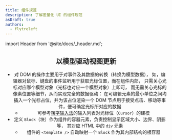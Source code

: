 ```yaml
---
title: 组件规范
description: 了解差量化 UI 的组件规范
asDraft: true
authors:
  - flytreleft
---
```


import Header from '@site/docs/\_header.md';

<Header />


## 以模型驱动视图更新

- 对 DOM 的操作主要用于对事件及其数据的转换（转换为模型数据），
  如，编辑器对鼠标、键盘的事件监听用于获取光标位置，而在组件内部，
  只需关心光标对应哪个模型对象（光标也对应一个模型对象）上即可，
  而无需关心光标的像素位置等细节，从而实现完全的数据驱动：
  在可编辑元素的最小单位之间均插入一个光标占位，并为该占位渲染一个
  DOM 节点用于接受点击、移动等事件，便可确定光标所对应的数据
  - 可参考[筷字输入法](https://github.com/crazydan-studio/kuaizi-ime-android/blob/master/app/src/main/java/org/crazydan/studio/app/ime/kuaizi/core/InputList.java)的输入列表对光标位（`Cursor`）的建模
- 定义 `Block`（块）作为组件的容器元素，负责控制显示区域大小、边界、阴影等，
  其对应 HTML 中的 `div` 元素
  - 组件的 `<template />` 自动映射一个 `Block` 作为其内部结构的根容器
